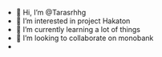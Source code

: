 - 👋 Hi, I’m @Tarasrhhg
- 👀 I’m interested in project Hakaton
- 🌱 I’m currently learning a lot of things 
- 💞️ I’m looking to collaborate on monobank
- 

<!---
Tarasrhhg/Tarasrhhg is a ✨ special ✨ repository because its `README.md` (this file) appears on your GitHub profile.
You can click the Preview link to take a look at your changes.
--->
